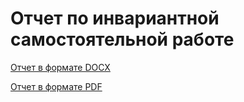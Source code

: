 # Отчет по инвариантной самостоятельной работе

[Отчет в формате DOCX](https://github.com/NikitaSH999/Practice2022/blob/main/Задание/Шимко%20Задание.docx)

[Отчет в формате PDF](https://github.com/NikitaSH999/Practice2022/blob/main/Задание/Шимко%20Задание.pdf)

